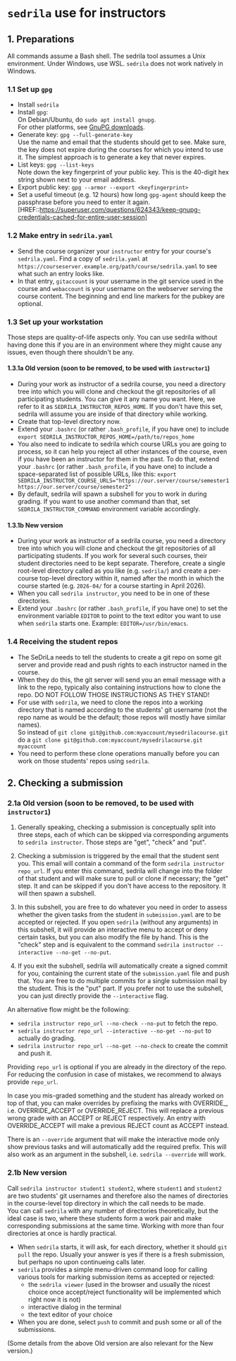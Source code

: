 # `sedrila` use for instructors

## 1. Preparations

All commands assume a Bash shell.
The sedrila tool assumes a Unix environment.
Under Windows, use WSL. `sedrila` does not work natively in Windows.

### 1.1 Set up `gpg`

- Install `sedrila`
- Install `gpg`:  
  On Debian/Ubuntu, do `sudo apt install gnupg`.  
  For other platforms, see [GnuPG downloads](https://gnupg.org/download/index.html).
- Generate key: `gpg --full-generate-key`  
  Use the name and email that the students should get to see.
  Make sure, the key does not expire during the courses for which you intend to use it.
  The simplest approach is to generate a key that never expires.
- List keys: `gpg --list-keys`    
  Note down the key fingerprint of your public key.
  This is the 40-digit hex string shown next to your email address. 
- Export public key:  `gpg --armor --export <keyfingerprint>`  
- Set a useful timeout (e.g. 12 hours) how long `gpg-agent` should keep the passphrase before
  you need to enter it again.  
  [HREF::https://superuser.com/questions/624343/keep-gnupg-credentials-cached-for-entire-user-session]

### 1.2 Make entry in `sedrila.yaml`

- Send the course organizer your `instructor` entry for your course's `sedrila.yaml`.
  Find a copy of `sedrila.yaml` at `https://courseserver.example.org/path/course/sedrila.yaml`
  to see what such an entry looks like.
- In that entry, `gitaccount` is your username in the git service used in the course
  and `webaccount` is your username on the webserver serving the course content.
  The beginning and end line markers for the pubkey are optional.


### 1.3 Set up your workstation

Those steps are quality-of-life aspects only. You can use sedrila without having done this if you
are in an environment where they might cause any issues, even though there shouldn't be any.

#### 1.3.1a Old version (soon to be removed, to be used with `instructor1`)

- During your work as instructor of a sedrila course, 
  you need a directory tree into which you will clone and checkout the git repositories
  of all participating students.
  You can give it any name you want. 
  Here, we refer to it as `SEDRILA_INSTRUCTOR_REPOS_HOME`.
  If you don't have this set, sedrila will assume you are inside of that directory while working.
- Create that top-level directory now.
- Extend your `.bashrc` (or rather `.bash_profile`, if you have one) to include
  `export SEDRILA_INSTRUCTOR_REPOS_HOME=/path/to/repos_home`
- You also need to indicate to sedrila which course URLs you are going to process,
  so it can help you reject all other instances of the course, even if you have been
  an instructor for them in the past.
  To do that, extend your `.bashrc` (or rather `.bash_profile`, if you have one) to include
  a space-separated list of possible URLs, like this:
  `export SEDRILA_INSTRUCTOR_COURSE_URLS="https://our.server/course/semester1 https://our.server/course/semester2"`
- By default, sedrila will spawn a subshell for you to work in during grading. If you want to use
  another command than that, set `SEDRILA_INSTRUCTOR_COMMAND` environment variable accordingly.

#### 1.3.1b New version 

- During your work as instructor of a sedrila course, 
  you need a directory tree into which you will clone and checkout the git repositories
  of all participating students.
  If you work for several such courses, their student directories need to be kept separate.
  Therefore, create a single root-level directory called as you like (e.g. `sedrila/`)
  and create a per-course top-level directory within it, named after the month in which the
  course started (e.g. `2026-04/` for a course starting in April 2026).
- When you call `sedrila instructor`, you need to be in one of these directories.
- Extend your `.bashrc` (or rather `.bash_profile`, if you have one) to set the
  environment variable `EDITOR` to point to the text editor you want to use when 
  `sedrila` starts one. Example: `EDITOR=/usr/bin/emacs`.


### 1.4 Receiving the student repos

- The SeDriLa needs to tell the students to create a git repo on some git server
  and provide read and push rights to each instructor named in the course.
- When they do this, the git server will send you an email message with a link to the repo,
  typically also containing instructions how to clone the repo.
  DO NOT FOLLOW THOSE INSTRUCTIONS AS THEY STAND!
- For use with `sedrila`, we need to clone the repos into a working directory that is
  named according to the students' git username (not the repo name as would be the default;
  those repos will mostly have similar names).  
  So instead of `git clone git@github.com:myaccount/mysedrilacourse.git`  
  do a `git clone git@github.com:myaccount/mysedrilacourse.git myaccount`  
- You need to perform these clone operations manually before you can work on those students' repos
  using `sedrila`.


## 2. Checking a submission  

### 2.1a Old version (soon to be removed, to be used with `instructor1`)

1. Generally speaking, checking a submission is conceptually split into three steps, each of which 
can be skipped via corresponding arguments to `sedrila instructor`.
Those steps are "get", "check" and "put".

2. Checking a submission is triggered by the email that the student sent you.
This email will contain a command of the form `sedrila instructor repo_url`.
If you enter this command, sedrila will change into the folder of that student and will make
sure to pull or clone if necessary; the "get" step. It and can be
skipped if you don't have access to the repository.
It will then spawn a subshell.

3. In this subshell, you are free to do whatever you need in order to assess whether the given
tasks from the student in `submission.yaml` are to be accepted or rejected.
If you open `sedrila` (without any arguments) in this subshell, it will provide an interactive
menu to accept or deny certain tasks, but you can also modify the file by hand.
This is the "check" step and is equivalent to the command `sedrila instructor --interactive --no-get --no-put`.  

4. If you exit the subshell, sedrila will automatically create a signed commit for you, containing
the current state of the `submission.yaml` file and push that.
You are free to do multiple commits for a single submission mail by the student.
This is the "put" part.
If you prefer not to use the subshell, you can just directly provide the `--interactive` flag.

An alternative flow might be the following:

- `sedrila instructor repo_url --no-check --no-put` to fetch the repo.
- `sedrila instructor repo_url --interactive --no-get --no-put` to actually do grading.
- `sedrila instructor repo_url --no-get --no-check` to create the commit and push it.

Providing `repo_url` is optional if you are already in the directory of the repo.
For reducing the confusion in case of mistakes, we recommend to always provide `repo_url`.

In case you mis-graded something and the student has already worked on top of that,
you can make overrides by prefixing the marks with OVERRIDE_, i.e. OVERRIDE_ACCEPT
or OVERRIDE_REJECT. This will replace a previous wrong grade with an ACCEPT or
REJECT respectively. An entry with OVERRIDE_ACCEPT will make a previous REJECT
count as ACCEPT instead.

There is an `--override` argument that will make the interactive mode only show
previous tasks and will automatically add the required prefix. This will also
work as an argument in the subshell, i.e. `sedrila --override` will work.

### 2.1b New version

Call `sedrila instructor student1 student2`,
where `student1` and `student2` are two students' git usernames
and therefore also the names of directories in the course-level top directory
in which the call needs to be made.  
You can call `sedrila` with any number of directories theoretically,
but the ideal case is two, where these students form a work pair and make
corresponding submissions at the same time.
Working with more than four directories at once is hardly practical.

- When `sedrila` starts, it will ask, for each directory, whether it should `git pull` the repo.
  Usually your answer is yes if there is a fresh submission, but perhaps no upon continueing calls later.
- `sedrila` provides a simple menu-driven command loop for calling various tools for
  marking submission items as accepted or rejected: 
    - the `sedrila viewer` (used in the browser and usually the nicest choice once 
      accept/reject functionality will be implemented which right now it is not)
    - interactive dialog in the terminal
    - the text editor of your choice
- When you are done, select `push` to commit and push some or all of the submissions.

(Some details from the above Old version are also relevant for the New version.)